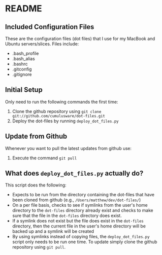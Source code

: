 # README #

## Included Configuration Files ##

These are the configuration files (dot files) that I use for my MacBook and Ubuntu servers/slices. Files include:

* .bash\_profile
* .bash\_alias
* .bashrc
* .gitconfig
* .gitignore

## Initial Setup ##

Only need to run the following commands the first time:

1. Clone the github repository using `git clone git://github.com/cumulusware/dot-files.git`
2. Deploy the dot-files by running `deploy_dot_files.py`

## Update from Github ##

Whenever you want to pull the latest updates from github use:

1. Execute the command `git pull`

## What does `deploy_dot_files.py` actually do? ##

This script does the following:

* Expects to be run from the directory containing the dot-files that have been cloned from github (e.g., `/Users/matthew/dev/dot-files/`)
* On a per file basis, checks to see if symlinks from the user's home directory to the `dot-files` directory already exist and checks to make sure that the file in the `dot-files` directory does exist.
* If a symlink does not exist but the file does exist in the `dot-files` directory, then the current file in the user's home directory will be backed up and a symlink will be created
* By using symlinks instead of copying files, the `deploy_dot_files.py` script only needs to be run one time. To update simply clone the github repository using `git pull`.